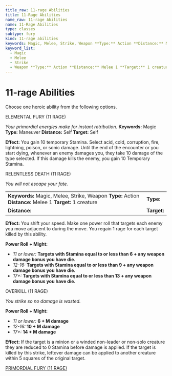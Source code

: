 ```yaml
---
title_raw: 11-rage Abilities
title: 11-Rage Abilities
name_raw: 11-rage Abilities
name: 11-Rage Abilities
type: classes
subtype: fury
kind: 11-rage abilities
keywords: Magic, Melee, Strike, Weapon **Type:** Action **Distance:** Melee 1 **Target:** 1 creature
keyword_list:
  - Magic
  - Melee
  - Strike
  - Weapon **Type:** Action **Distance:** Melee 1 **Target:** 1 creature
---
```


# 11-rage Abilities

Choose one heroic ability from the following options.

ELEMENTAL FURY (11 RAGE)

*Your primordial energies make for instant retribution.* **Keywords:** Magic **Type:** Maneuver **Distance:** Self **Target:** Self

**Effect:** You gain 10 temporary Stamina. Select acid, cold, corruption, fire, lightning, poison, or sonic damage. Until the end of the encounter or you start dying, whenever an enemy damages you, they take 10 damage of the type selected. If this damage kills the enemy, you gain 10 Temporary Stamina.

RELENTLESS DEATH (11 RAGE)

*You will not escape your fate.*

|                                                                                                          |             |
| :------------------------------------------------------------------------------------------------------- | :---------- |
| **Keywords:** Magic, Melee, Strike, Weapon **Type:** Action **Distance:** Melee 1 **Target:** 1 creature | **Type:**   |
| **Distance:**                                                                                            | **Target:** |

**Effect:** You shift your speed. Make one power roll that targets each enemy you move adjacent to during the move. You regain 1 rage for each target killed by this ability.

**Power Roll + Might:**

- *11 or lower:* **Targets with Stamina equal to or less than 6 + any weapon damage bonus you have die.**
- *12-16:* **Targets with Stamina equal to or less than 9 + any weapon damage bonus you have die.**
- *17+:* **Targets with Stamina equal to or less than 13 + any weapon damage bonus you have die.**

OVERKILL (11 RAGE)

*You strike so no damage is wasted.*

**Power Roll + Might:**

- *11 or lower:* **6 + M damage**
- *12-16:* **10 + M damage**
- *17+:* **14 + M damage**

**Effect:** If the target is a minion or a winded non-leader or non-solo creature they are reduced to 0 Stamina before damage is applied. If the target is killed by this strike, leftover damage can be applied to another creature within 5 squares of the original target.

[PRIMORDIAL FURY (11 RAGE)](./Primordial%20Fury.md)
